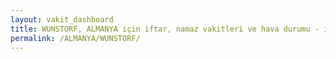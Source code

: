 ```yaml
---
layout: vakit_dashboard
title: WUNSTORF, ALMANYA için iftar, namaz vakitleri ve hava durumu - ilçe/eyalet seç
permalink: /ALMANYA/WUNSTORF/
---
```


<script type="text/javascript">
  var GLOBAL_COUNTRY = 'ALMANYA';
  var GLOBAL_CITY = 'WUNSTORF';
  var GLOBAL_STATE = '';
  var lat = 72;
  var lon = 21;
</script>
